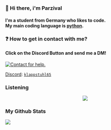 ### 👋 Hi there, i'm Parzival
#### I'm a student from Germany who likes to code.</br> My main coding language is [python](https://python.org).

### ❓ How to get in contact with me?
#### Click on the Discord Button and send me a DM!

<p align="left">
  <a href="https://discord.com/users/991398932397703238" target="_blank">
    <img src="https://img.shields.io/badge/-Discord-5865F2?style=for-the-badge&logo=discord&logoColor=white" alt="Contact for help.">
  </a>
</p>

[Discord](https://discord.com): [`klappstuhl65`](https://discord.com/users/991398932397703238)

### Listening
<center>
  <a href='https://discord.gg/sxCvreh6n6'>
    <img src="https://discord.c99.nl/widget/theme-2/991398932397703238.png" style='codding 5px'>
  </a>
</center>

### My Github Stats
<p align="left>
  <a href="https://github.com/klappstuhlpy/github-readme-stats">
    <img align="left" src="https://github-readme-stats.vercel.app/api/top-langs/?username=klappstuhlpy&theme=tokyonight&card_width=445&layout=compact" />
  </a>
</p>
